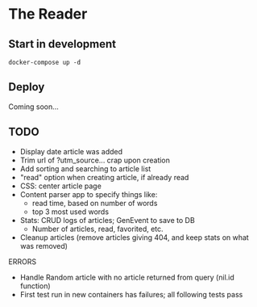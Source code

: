 # The Reader

## Start in development
    docker-compose up -d

## Deploy
Coming soon...

TODO
----
* Display date article was added
* Trim url of ?utm_source... crap upon creation
* Add sorting and searching to article list
* "read" option when creating article, if already read
* CSS: center article page
* Content parser app to specify things like:
  * read time, based on number of words
  * top 3 most used words
* Stats: CRUD logs of articles; GenEvent to save to DB
  * Number of articles, read, favorited, etc.
* Cleanup articles (remove articles giving 404, and keep stats on what was removed)

ERRORS
* Handle Random article with no article returned from query (nil.id function)
* First test run in new containers has failures; all following tests pass

